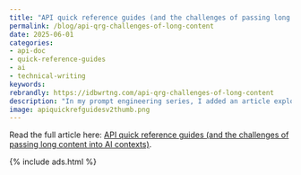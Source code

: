 ```yaml
---
title: "API quick reference guides (and the challenges of passing long content into AI contexts)"
permalink: /blog/api-qrg-challenges-of-long-content
date: 2025-06-01
categories:
- api-doc
- quick-reference-guides
- ai
- technical-writing
keywords: 
rebrandly: https://idbwrtng.com/api-qrg-challenges-of-long-content
description: "In my prompt engineering series, I added an article exploring how API quick reference guides (QRGs) can improve developer usability and also augment AI chat sessions with much-needed context. These QRGs are structured as hierarchical tree diagrams providing a visual map to complex APIs. The diagrams make it easier for developers to navigate and understand relationships between elements compared to traditional flat reference documentation. The article also includes a step-by-step process for creating these QRGs using AI."
image: apiquickrefguidesv2thumb.png
---
```


Read the full article here: [API quick reference guides (and the challenges of passing long content into AI contexts)](/ai/prompt-eng-api-qrgs.html).

{% include ads.html %}
